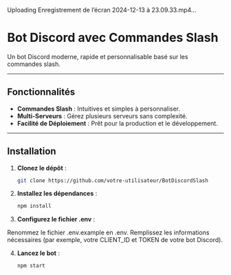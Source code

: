 Uploading Enregistrement de l’écran 2024-12-13 à 23.09.33.mp4…


# Bot Discord avec Commandes Slash

Un bot Discord moderne, rapide et personnalisable basé sur les commandes slash.

---

## Fonctionnalités

- **Commandes Slash** : Intuitives et simples à personnaliser.
- **Multi-Serveurs** : Gérez plusieurs serveurs sans complexité.
- **Facilité de Déploiement** : Prêt pour la production et le développement.

---

##  Installation

1. **Clonez le dépôt** :
   ```bash
   git clone https://github.com/votre-utilisateur/BotDiscordSlash
2. **Installez les dépendances** :
   ```bash
   npm install

3. **Configurez le fichier .env** :

Renommez le fichier .env.example en .env.
Remplissez les informations nécessaires (par exemple, votre CLIENT_ID et TOKEN de votre bot Discord).

4. **Lancez le bot** :
   ```bash
   npm start
